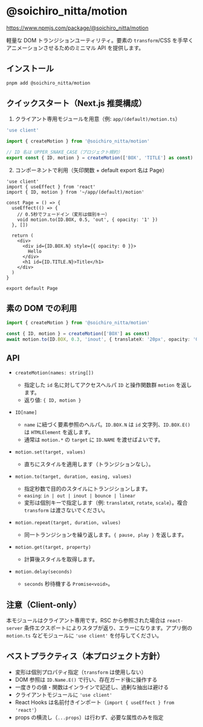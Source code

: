 # @soichiro_nitta/motion

https://www.npmjs.com/package/@soichiro_nitta/motion

軽量な DOM トランジションユーティリティ。要素の `transform`/CSS を手早くアニメーションさせるためのミニマル API を提供します。

## インストール

```bash
pnpm add @soichiro_nitta/motion
```

## クイックスタート（Next.js 推奨構成）

1. クライアント専用モジュールを用意（例: `app/(default)/motion.ts`）

```ts
'use client'

import { createMotion } from '@soichiro_nitta/motion'

// ID 名は UPPER_SNAKE_CASE（プロジェクト規約）
export const { ID, motion } = createMotion(['BOX', 'TITLE'] as const)
```

2. コンポーネントで利用（矢印関数 + default export 名は Page）

```tsx
'use client'
import { useEffect } from 'react'
import { ID, motion } from '~/app/(default)/motion'

const Page = () => {
  useEffect(() => {
    // 0.5秒でフェードイン（変形は個別キー）
    void motion.to(ID.BOX, 0.5, 'out', { opacity: '1' })
  }, [])

  return (
    <div>
      <div id={ID.BOX.N} style={{ opacity: 0 }}>
        Hello
      </div>
      <h1 id={ID.TITLE.N}>Title</h1>
    </div>
  )
}

export default Page
```

## 素の DOM での利用

```ts
import { createMotion } from '@soichiro_nitta/motion'

const { ID, motion } = createMotion(['BOX'] as const)
await motion.to(ID.BOX, 0.3, 'inout', { translateX: '20px', opacity: '0.8' })
```

## API

- `createMotion(names: string[])`

  - 指定した `id` 名に対してアクセスヘルパ `ID` と操作関数群 `motion` を返します。
  - 返り値: `{ ID, motion }`

- `ID[name]`

  - `name` に紐づく要素参照のヘルパ。`ID.BOX.N` は `id` 文字列、`ID.BOX.E()` は `HTMLElement` を返します。
  - 通常は `motion.*` の `target` に `ID.NAME` を渡せばよいです。

- `motion.set(target, values)`

  - 直ちにスタイルを適用します（トランジションなし）。

- `motion.to(target, duration, easing, values)`

  - 指定秒数で目的のスタイルにトランジションします。
  - `easing`: `in | out | inout | bounce | linear`
  - 変形は個別キーで指定します（例: `translateX`, `rotate`, `scale`）。複合 `transform` は渡さないでください。

- `motion.repeat(target, duration, values)`

  - 同一トランジションを繰り返します。`{ pause, play }` を返します。

- `motion.get(target, property)`

  - 計算後スタイルを取得します。

- `motion.delay(seconds)`
  - `seconds` 秒待機する `Promise<void>`。

## 注意（Client-only）

本モジュールはクライアント専用です。RSC から参照された場合は `react-server` 条件エクスポートによりスタブが返り、エラーになります。アプリ側の `motion.ts` などモジュールに `'use client'` を付与してください。

## ベストプラクティス（本プロジェクト方針）

- 変形は個別プロパティ指定（`transform` は使用しない）
- DOM 参照は `ID.Name.E()` で行い、存在ガード後に操作する
- 一度きりの値・関数はインラインで記述し、過剰な抽出は避ける
- クライアントモジュールに `'use client'`
- React Hooks は名前付きインポート（`import { useEffect } from 'react'`）
- props の横流し（`...props`）は行わず、必要な属性のみを指定

